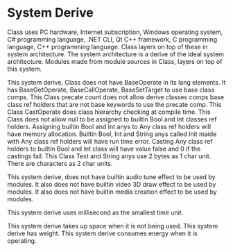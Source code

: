 # System Derive

Class uses PC hardware, Internet subscription, Windows operating system, C# programming language, .NET CLI, Qt C++ framework, 
C programming language, C++ programming language.
Class layers on top of these in system architecture.
The system architecture is a derive of the ideal system architecture.
Modules made from module sources in Class, layers on top of this system.

This system derive, Class does not have BaseOperate in its lang elements.
It has BaseGetOperate, BaseCallOperate, BaseSetTarget to use base class comps. 
This Class precate count does not allow derive classes comps base class ref holders that are not base keywords
to use the precate comp.
This Class CastOperate does class hierarchy checking at compile time.
This Class does not allow null to be assigned to builtin Bool and Int classes ref holders.
Assigning builtin Bool and Int anys to Any class ref holders will have memory allocation.
Builtin Bool, Int and String anys called Init maide with Any class ref holders will have run time error.
Casting Any class ref holders to builtin Bool and Int class will have value false and 0 if the castings fail.
This Class Text and String anys use 2 bytes as 1 char unit. There are characters as 2 char units.

This system derive, does not have builtin audio tune effect to be used by modules.
It also does not have builtin video 3D draw effect to be used by modules.
It also does not have builtin media creation effect to be used by modules.

This system derive uses millisecond as the smallest time unit.

This system derive takes up space when it is not being used.
This system derive has weight.
This system derive consumes energy when it is operating.